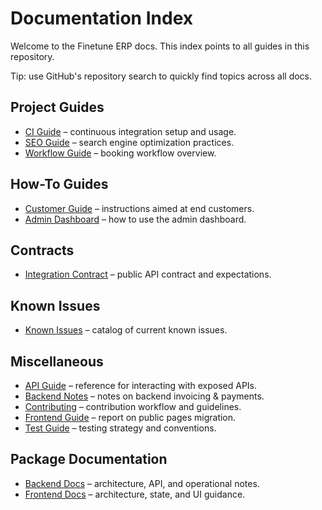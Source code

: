 # Documentation Index

Welcome to the Finetune ERP docs. This index points to all guides in this repository.

Tip: use GitHub's repository search to quickly find topics across all docs.

## Project Guides
- [CI Guide](project/CI_GUIDE.md) – continuous integration setup and usage.
- [SEO Guide](project/SEO_GUIDE.md) – search engine optimization practices.
- [Workflow Guide](project/WORKFLOW_GUIDE.md) – booking workflow overview.

## How-To Guides
- [Customer Guide](how-to/CUSTOMER_GUIDE.md) – instructions aimed at end customers.
- [Admin Dashboard](how-to/ADMIN_DASHBOARD.md) – how to use the admin dashboard.

## Contracts
- [Integration Contract](contracts/INTEGRATION_CONTRACT.md) – public API contract and expectations.

## Known Issues
- [Known Issues](known-issues/KNOWN_ISSUES.md) – catalog of current known issues.

## Miscellaneous
- [API Guide](API_GUIDE.md) – reference for interacting with exposed APIs.
- [Backend Notes](BACKEND.md) – notes on backend invoicing & payments.
- [Contributing](CONTRIBUTING.md) – contribution workflow and guidelines.
- [Frontend Guide](FRONTEND_GUIDE.md) – report on public pages migration.
- [Test Guide](TEST_GUIDE.md) – testing strategy and conventions.

## Package Documentation
- [Backend Docs](../finetune-ERP-backend-New/docs/ARCHITECTURE.md) – architecture, API, and operational notes.
- [Frontend Docs](../finetune-ERP-frontend-New/docs/ARCHITECTURE.md) – architecture, state, and UI guidance.

